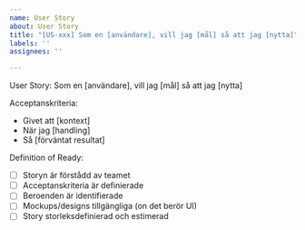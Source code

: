 ```yaml
---
name: User Story
about: User Story
title: "[US-xxx] Som en [användare], vill jag [mål] så att jag [nytta]"
labels: ''
assignees: ''

---
```


User Story: Som en [användare], vill jag [mål] så att jag [nytta]

Acceptanskriteria:
- Givet att [kontext]
- När jag [handling]
- Så [förväntat resultat]

Definition of Ready:
- [ ] Storyn är förstådd av teamet
- [ ] Acceptanskriteria är definierade
- [ ] Beroenden är identifierade
- [ ] Mockups/designs tillgängliga (on det berör UI)
- [ ] Story storleksdefinierad och estimerad
